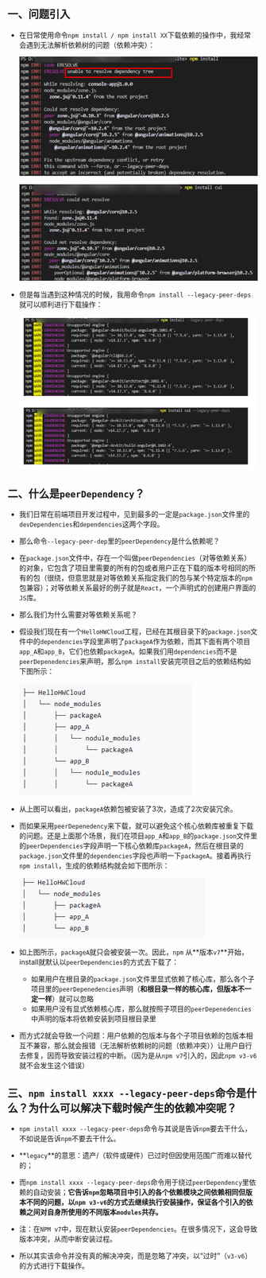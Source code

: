 ## 一、问题引入

- 在日常使用命令`npm install / npm install XX`下载依赖的操作中，我经常会遇到无法解析依赖树的问题（依赖冲突）：

  ![package17](.\images\package17.png)

  ![package18](.\images\package18.png)

- 但是每当遇到这种情况的时候，我用命令`npm install --legacy-peer-deps`就可以顺利进行下载操作：

  ![package19](.\images\package19.png)

## 二、什么是`peerDependency`？

- 我们日常在前端项目开发过程中，见到最多的一定是`package.json`文件里的`devDependencies`和`dependencies`这两个字段。

- 那么命令`--legacy-peer-dep`里的`peerDependency`是什么依赖呢？

- 在`package.json`文件中，存在一个叫做`peerDependencies`（对等依赖关系）的对象，它包含了项目里需要的所有的包或者用户正在下载的版本号相同的所有的包（很绕，但意思就是对等依赖关系指定我们的包与某个特定版本的`npm`包兼容）；对等依赖关系最好的例子就是`React`，一个声明式的创建用户界面的`JS`库。

- 那么我们为什么需要对等依赖关系呢？

- 假设我们现在有一个`HelloHWCloud`工程，已经在其根目录下的`package.json`文件中的`dependencies`字段里声明了`packageA`作为依赖，而其下面有两个项目`app_A`和`app_B`，它们也依赖`packageA`。如果我们用`dependencies`而不是`peerDepenedencies`来声明，那么`npm install`安装完项目之后的依赖结构如下图所示：

  ![package20](.\images\package20.png)

- 从上图可以看出，`packageA`依赖包被安装了3次，造成了2次安装冗余。

- 而如果采用`peerDepenedency`来下载，就可以避免这个核心依赖库被重复下载的问题。还是上面那个场景，我们在项目`app_A`和`app_B`的`package.json`文件里的`peerDependencies`字段声明一下核心依赖库`packageA`，然后在根目录的`package.json`文件里的`dependencies`字段也声明一下`packageA`。接着再执行`npm install`，生成的依赖结构就会如下图所示：

  ![package21](.\images\package21.png)

- 如上图所示，`packageA`就只会被安装一次。因此，`npm` 从**版本`v7`**开始，install就默认以`peerDependencies`的方式去下载了：

  - 如果用户在根目录的`package.json`文件里显式依赖了核心库，那么各个子项目里的`peerDepenedencies`声明（**和根目录一样的核心库，但版本不一定一样**）就可以忽略
  - 如果用户没有显式依赖核心库，那么就按照子项目的`peerDepenedencies`中声明的版本将依赖安装到项目根目录里

- 而方式2就会导致一个问题：用户依赖的包版本与各个子项目依赖的包版本相互不兼容，那么就会报错（无法解析依赖树的问题（依赖冲突））让用户自行去修复，因而导致安装过程的中断。（因为是从`npm v7`引入的，因此`npm v3-v6`就不会发生这个错误）

## 三、`npm install xxxx --legacy-peer-deps`命令是什么？为什么可以解决下载时候产生的依赖冲突呢？

- `npm install xxxx --legacy-peer-deps`命令与其说是告诉`npm`要去干什么，不如说是告诉`npm`不要去干什么。

- **`legacy`**的意思：遗产/（软件或硬件）已过时但因使用范围广而难以替代的；
- 而`npm install xxxx --legacy-peer-deps`命令用于绕过`peerDependency`里依赖的自动安装；**它告诉`npm`忽略项目中引入的各个依赖模块之间依赖相同但版本不同的问题，以`npm v3-v6`的方式去继续执行安装操作，保证各个引入的依赖之间对自身所使用的不同版本`modules`共存。**
- 注：在`NPM v7`中，现在默认安装`peerDependencies`。在很多情况下，这会导致版本冲突，从而中断安装过程。
- 所以其实该命令并没有真的解决冲突，而是忽略了冲突，以“过时”（`v3-v6`）的方式进行下载操作。